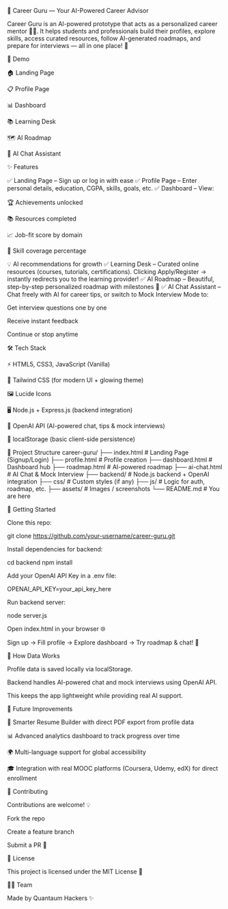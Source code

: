 🌟 Career Guru — Your AI-Powered Career Advisor

Career Guru is an AI-powered prototype that acts as a personalized career mentor 🧑‍💻.
It helps students and professionals build their profiles, explore skills, access curated resources, follow AI-generated roadmaps, and prepare for interviews — all in one place! 🎯

📸 Demo 

🏠 Landing Page

📋 Profile Page

📊 Dashboard

📚 Learning Desk

🗺️ AI Roadmap

🤖 AI Chat Assistant

✨ Features

✅ Landing Page – Sign up or log in with ease
✅ Profile Page – Enter personal details, education, CGPA, skills, goals, etc.
✅ Dashboard – View:

🏆 Achievements unlocked

📚 Resources completed

📈 Job-fit score by domain

🎯 Skill coverage percentage

💡 AI recommendations for growth
✅ Learning Desk – Curated online resources (courses, tutorials, certifications). Clicking Apply/Register → instantly redirects you to the learning provider!
✅ AI Roadmap – Beautiful, step-by-step personalized roadmap with milestones 🌈
✅ AI Chat Assistant – Chat freely with AI for career tips, or switch to Mock Interview Mode to:

Get interview questions one by one

Receive instant feedback

Continue or stop anytime

🛠️ Tech Stack

⚡ HTML5, CSS3, JavaScript (Vanilla)

🎨 Tailwind CSS (for modern UI + glowing theme)

🖼️ Lucide Icons

🖥️ Node.js + Express.js (backend integration)

🔗 OpenAI API (AI-powered chat, tips & mock interviews)

💾 localStorage (basic client-side persistence)

📂 Project Structure
career-guru/
├── index.html          # Landing Page (Signup/Login)
├── profile.html        # Profile creation
├── dashboard.html      # Dashboard hub
├── roadmap.html        # AI-powered roadmap
├── ai-chat.html        # AI Chat & Mock Interview
├── backend/            # Node.js backend + OpenAI integration
├── css/                # Custom styles (if any)
├── js/                 # Logic for auth, roadmap, etc.
├── assets/             # Images / screenshots
└── README.md           # You are here

🚀 Getting Started

Clone this repo:

git clone https://github.com/your-username/career-guru.git


Install dependencies for backend:

cd backend
npm install


Add your OpenAI API Key in a .env file:

OPENAI_API_KEY=your_api_key_here


Run backend server:

node server.js


Open index.html in your browser 🌐

Sign up → Fill profile → Explore dashboard → Try roadmap & chat! 🎉

🔑 How Data Works

Profile data is saved locally via localStorage.

Backend handles AI-powered chat and mock interviews using OpenAI API.

This keeps the app lightweight while providing real AI support.

🎯 Future Improvements

📄 Smarter Resume Builder with direct PDF export from profile data

📊 Advanced analytics dashboard to track progress over time

🌍 Multi-language support for global accessibility

🎓 Integration with real MOOC platforms (Coursera, Udemy, edX) for direct enrollment

🤝 Contributing

Contributions are welcome! 💡

Fork the repo

Create a feature branch

Submit a PR 🚀

📜 License

This project is licensed under the MIT License 📝

👨‍💻 Team

Made by Quantaum Hackers ✨
